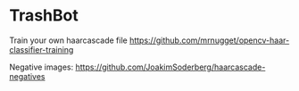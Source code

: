 # TrashBot

Train your own haarcascade file https://github.com/mrnugget/opencv-haar-classifier-training

Negative images: https://github.com/JoakimSoderberg/haarcascade-negatives
